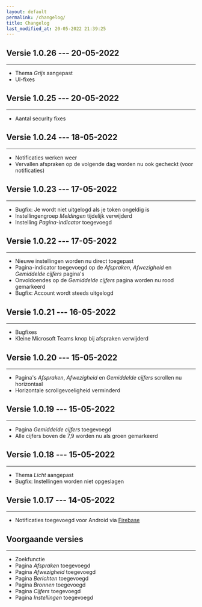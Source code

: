 ```yaml
---
layout: default
permalink: /changelog/
title: Changelog
last_modified_at: 20-05-2022 21:39:25
---
```


## Versie 1.0.26 --- 20-05-2022

---

- Thema *Grijs* aangepast
- UI-fixes

## Versie 1.0.25 --- 20-05-2022

---

- Aantal security fixes

## Versie 1.0.24 --- 18-05-2022

---

- Notificaties werken weer
- Vervallen afspraken op de volgende dag worden nu ook gecheckt (voor notificaties)

## Versie 1.0.23 --- 17-05-2022

---

- Bugfix: Je wordt niet uitgelogd als je token ongeldig is
- Instellingengroep *Meldingen* tijdelijk verwijderd
- Instelling *Pagina-indicator* toegevoegd


## Versie 1.0.22 --- 17-05-2022

---

- Nieuwe instellingen worden nu direct toegepast
- Pagina-indicator toegevoegd op de *Afspraken*, *Afwezigheid* en *Gemiddelde cijfers* pagina's
- Onvoldoendes op de *Gemiddelde cijfers* pagina worden nu rood gemarkeerd
- Bugfix: Account wordt steeds uitgelogd

## Versie 1.0.21 --- 16-05-2022

---

- Bugfixes
- Kleine Microsoft Teams knop bij afspraken verwijderd

## Versie 1.0.20 --- 15-05-2022

---

- Pagina's *Afspraken*, *Afwezigheid* en *Gemiddelde cijfers* scrollen nu horizontaal
- Horizontale scrollgevoeligheid verminderd

## Versie 1.0.19 --- 15-05-2022

---

- Pagina *Gemiddelde cijfers* toegevoegd
- Alle cijfers boven de 7,9 worden nu als groen gemarkeerd

## Versie 1.0.18 --- 15-05-2022

---

- Thema *Licht* aangepast 
- Bugfix: Instellingen worden niet opgeslagen

## Versie 1.0.17 --- 14-05-2022

---

- Notificaties toegevoegd voor Android via [Firebase](https://firebase.google.com/)

## Voorgaande versies

---

- Zoekfunctie
- Pagina *Afspraken* toegevoegd
- Pagina *Afwezigheid* toegevoegd
- Pagina *Berichten* toegevoegd
- Pagina *Bronnen* toegevoegd
- Pagina *Cijfers* toegevoegd
- Pagina *Instellingen* toegevoegd